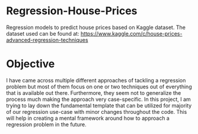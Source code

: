 # Regression-House-Prices
Regression models to predict house prices based on Kaggle dataset. 
The dataset used can be found at: https://www.kaggle.com/c/house-prices-advanced-regression-techniques

# Objective
I have came across multiple different approaches of tackling a regression problem but most of them focus on one or two techniques out of everything that is available out there.
Furthermore, they seem not to generalize the process much making the approach very case-specific. In this project, I am trying to lay down the fundamental template that can be utilized for majority of our regression use-case with minor changes throughout the code.
This will help in creating a mental framework around how to approach a regression problem in the future.
